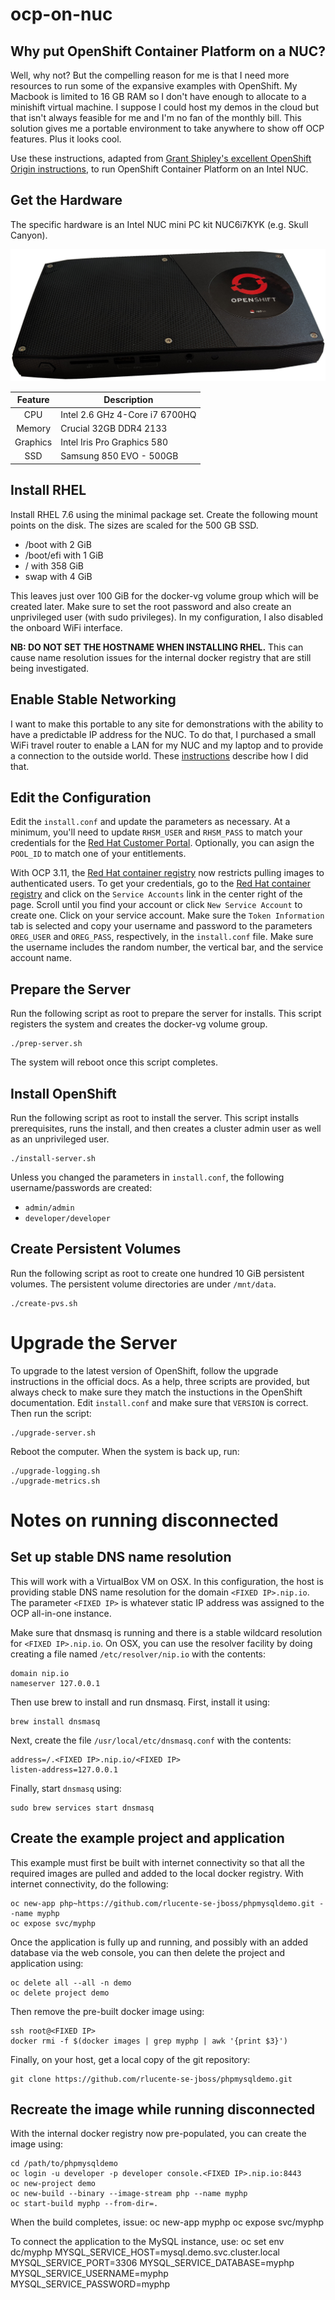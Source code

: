 # ocp-on-nuc
## Why put OpenShift Container Platform on a NUC?
Well, why not?  But the compelling reason for me is that I need
more resources to run some of the expansive examples with OpenShift.
My Macbook is limited to 16 GB RAM so I don't have enough to allocate
to a minishift virtual machine.  I suppose I could host my demos in
the cloud but that isn't always feasible for me and I'm no fan of
the monthly bill.  This solution gives me a portable environment
to take anywhere to show off OCP features.  Plus it looks cool.

Use these instructions, adapted from [Grant Shipley's excellent
OpenShift Origin instructions](https://github.com/gshipley/installcentos),
to run OpenShift Container Platform on an Intel NUC.

## Get the Hardware
The specific hardware is an Intel NUC mini PC kit NUC6i7KYK (e.g.
Skull Canyon).

![My Little NUC](images/my-intel-nuc.png)

| Feature | Description |
| :-----: | ----------- |
| CPU | Intel 2.6 GHz 4-Core i7 6700HQ |
| Memory | Crucial 32GB DDR4 2133 |
| Graphics | Intel Iris Pro Graphics 580 |
| SSD | Samsung 850 EVO - 500GB |

## Install RHEL
Install RHEL 7.6 using the minimal package set.  Create the following
mount points on the disk.  The sizes are scaled for the 500 GB SSD.

* /boot with 2 GiB
* /boot/efi with 1 GiB
* / with 358 GiB
* swap with 4 GiB

This leaves just over 100 GiB for the docker-vg volume group which
will be created later.  Make sure to set the root password and also
create an unprivileged user (with sudo privileges).  In my
configuration, I also disabled the onboard WiFi interface.

**NB: DO NOT SET THE HOSTNAME WHEN INSTALLING RHEL.**  This can cause
name resolution issues for the internal docker registry that are
still being investigated.

## Enable Stable Networking
I want to make this portable to any site for demonstrations with
the ability to have a predictable IP address for the NUC.  To do
that, I purchased a small WiFi travel router to enable a LAN for
my NUC and my laptop and to provide a connection to the outside
world.  These [instructions](gl-inet-openwrt-config.md) describe
how I did that.

## Edit the Configuration
Edit the `install.conf` and update the parameters as necessary.  At
a minimum, you'll need to update `RHSM_USER` and `RHSM_PASS` to
match your credentials for the [Red Hat Customer
Portal](https://access.redhat.com).  Optionally, you can asign the
`POOL_ID` to match one of your entitlements.

With OCP 3.11, the [Red Hat container registry](https://registry.redhat.io)
now restricts pulling images to authenticated users.  To get your
credentials, go to the [Red Hat container registry](https://registry.redhat.io)
and click on the `Service Accounts` link in the center right of the
page.  Scroll until you find your account or click `New Service
Account` to create one.  Click on your service account.  Make sure
the `Token Information` tab is selected and copy your username and
password to the parameters `OREG_USER` and `OREG_PASS`, respectively,
in the `install.conf` file.  Make sure the username includes the
random number, the vertical bar, and the service account name.

## Prepare the Server
Run the following script as root to prepare the server for installs.
This script registers the system and creates the docker-vg volume
group.

    ./prep-server.sh

The system will reboot once this script completes.

## Install OpenShift
Run the following script as root to install the server.  This script
installs prerequisites, runs the install, and then creates a cluster
admin user as well as an unprivileged user.

    ./install-server.sh

Unless you changed the parameters in `install.conf`, the following
username/passwords are created:

* `admin/admin`
* `developer/developer`

## Create Persistent Volumes
Run the following script as root to create one hundred 10 GiB
persistent volumes.  The persistent volume directories are under
`/mnt/data`.

    ./create-pvs.sh

# Upgrade the Server
To upgrade to the latest version of OpenShift, follow the upgrade
instructions in the official docs.  As a help, three scripts are
provided, but always check to make sure they match the instuctions in
the OpenShift documentation.  Edit `install.conf` and make sure that
`VERSION` is correct.  Then run the script:

    ./upgrade-server.sh

Reboot the computer.  When the system is back up, run:

    ./upgrade-logging.sh
    ./upgrade-metrics.sh

# Notes on running disconnected
## Set up stable DNS name resolution
This will work with a VirtualBox VM on OSX.  In this configuration,
the host is providing stable DNS name resolution for the domain
`<FIXED IP>.nip.io`.  The parameter `<FIXED IP>` is whatever static
IP address was assigned to the OCP all-in-one instance.

Make sure that dnsmasq is running and there is a stable wildcard
resolution for `<FIXED IP>.nip.io`.  On OSX, you can use the resolver
facility by doing creating a file named `/etc/resolver/nip.io` with
the contents:

    domain nip.io
    nameserver 127.0.0.1

Then use brew to install and run dnsmasq.  First, install it using:

    brew install dnsmasq

Next, create the file `/usr/local/etc/dnsmasq.conf` with the contents:

    address=/.<FIXED IP>.nip.io/<FIXED IP>
    listen-address=127.0.0.1

Finally, start `dnsmasq` using:

    sudo brew services start dnsmasq

## Create the example project and application
This example must first be built with internet connectivity so that all the required images are pulled and added to the local docker registry.  With internet connectivity, do the following:

    oc new-app php~https://github.com/rlucente-se-jboss/phpmysqldemo.git --name myphp
    oc expose svc/myphp

Once the application is fully up and running, and possibly with an added database via the web console, you can then delete the project and application using:

    oc delete all --all -n demo
    oc delete project demo

Then remove the pre-built docker image using:

    ssh root@<FIXED IP>
    docker rmi -f $(docker images | grep myphp | awk '{print $3}')

Finally, on your host, get a local copy of the git repository:

    git clone https://github.com/rlucente-se-jboss/phpmysqldemo.git

## Recreate the image while running disconnected
With the internal docker registry now pre-populated, you can create the image using:

    cd /path/to/phpmysqldemo
    oc login -u developer -p developer console.<FIXED IP>.nip.io:8443
    oc new-project demo
    oc new-build --binary --image-stream php --name myphp
    oc start-build myphp --from-dir=.

When the build completes, issue:
    oc new-app myphp
    oc expose svc/myphp

To connect the application to the MySQL instance, use:
    oc set env dc/myphp MYSQL_SERVICE_HOST=mysql.demo.svc.cluster.local MYSQL_SERVICE_PORT=3306 MYSQL_SERVICE_DATABASE=myphp MYSQL_SERVICE_USERNAME=myphp MYSQL_SERVICE_PASSWORD=myphp

